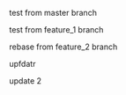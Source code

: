 test from master branch

test from feature_1 branch


rebase from feature_2 branch

upfdatr

update 2
